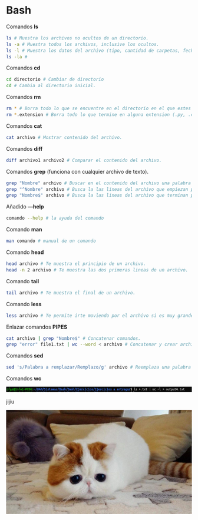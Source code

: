 # Bash

Comandos **ls**

```bash
ls # Muestra los archivos no ocultos de un directorio.
ls -a # Muestra todos los archivos, inclusive los ocultos.
ls -l # Muestra los datos del archivo (tipo, cantidad de carpetas, fecha de creación, nombre).
ls -la # 
```

Comandos **cd**

```bash
cd directorio # Cambiar de directorio
cd # Cambia al directorio inicial.
```

Comandos **rm**

```bash
rm * # Borra todo lo que se encuentre en el directorio en el que estes situado.
rm *.extension # Borra todo lo que termine en alguna extension (.py, .c, .cpp, .css, .html, etc).
```

Comandos **cat**

```bash
cat archivo # Mostrar contenido del archivo.
```

Comandos **diff**

```bash
diff archivo1 archivo2 # Comparar el contenido del archivo.
```

Comandos **grep** (funciona con cualquier archivo de texto).

```bash
grep "Nombre" archivo # Buscar en el contenido del archivo una palabra en específico.
grep "^Nombre" archivo # Busca la las lineas del archivo que empiezan por esa palabra.
grep "Nombre$" archivo # Busca la las lineas del archivo que terminan por esa palabra.
```

Añadido **—help**

```bash
comando --help # la ayuda del comando
```

Comando **man**

```bash
man comando # manual de un comando
```

Comando **head**

```bash
head archivo # Te muestra el principio de un archivo.
head -n 2 archivo # Te muestra las dos primeras lineas de un archivo.
```

Comando **tail**

```bash
tail archivo # Te muestra el final de un archivo.
```

Comando **less**

```bash
less archivo # Te permite irte moviendo por el archivo si es muy grande.
```

Enlazar comandos **PIPES**

```bash
cat archivo | grep "Nombre$" # Concatenar comandos.
grep "error" file1.txt | wc --word < archivo # Concatenar y crear archivo con el contenido de la salida de los comandos.
```

Comandos **sed**

```bash
sed 's/Palabra a remplazar/Remplazo/g' archivo # Reemplaza una palabra por otra de un archivo.
```

Comandos **wc**

![image.png](image.png)

jijiu

![gatito.jpg](gatito.jpg)